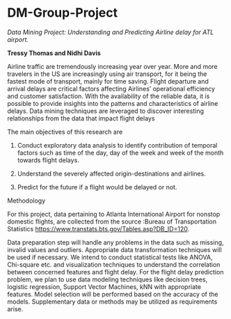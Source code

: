 # DM-Group-Project

*Data Mining Project: Understanding and Predicting Airline delay for ATL airport.* 

**Tressy Thomas and Nidhi Davis**

Airline traffic are tremendously increasing year over year. More and more travelers in the US are increasingly using air transport, for it being the fastest mode of transport, mainly for time saving. Flight departure and arrival delays are critical factors affecting Airlines’ operational efficiency and customer satisfaction. With the availability of the reliable data, it is possible to provide insights into the patterns and characteristics of airline delays. Data mining techniques are leveraged to discover interesting relationships from the data that impact flight delays

The main objectives of this research are 

1. Conduct exploratory data analysis to identify contribution of temporal factors such as time of the day, day of the week and week of the month towards flight delays. 

2. Understand the severely affected origin-destinations and airlines. 

3. Predict for the future if a flight would be delayed or not.


Methodology

For this project, data pertaining to  Atlanta International Airport for nonstop domestic flights, are collected from the source :Bureau of Transportation Statistics https://www.transtats.bts.gov/Tables.asp?DB_ID=120. 

Data preparation step will handle any problems in the data such as missing, invalid values and outliers. Appropriate data transformation techniques will be used if necessary. We intend to conduct statistical tests like ANOVA, Chi-square etc. and visualization techniques to understand the correlation between concerned features and flight delay. For the flight delay prediction problem, we plan to use data modeling techniques like decision trees, logistic regression, Support Vector Machines, kNN with appropriate features. Model selection will be performed based on the accuracy of the models. Supplementary data or methods may be utilized as requirements arise.
